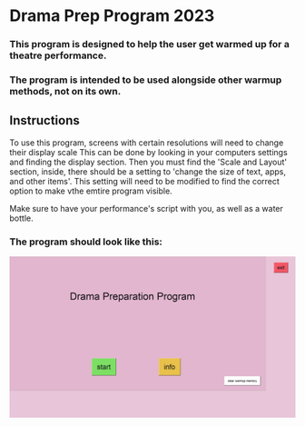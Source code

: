 # Drama Prep Program 2023
 ### This program is designed to help the user get warmed up for a theatre performance.


 ### The program is intended to be used alongside other warmup methods, not on its own.

## Instructions
 To use this program, screens with certain resolutions will need to change their display scale
 This can be done by looking in your computers settings and finding the display section.
 Then you must find the 'Scale and Layout' section, inside, there should be a setting
 to 'change the size of text, apps, and other items'.
 This setting will need to be modified to find the correct option to make vthe emtire program visible.

 Make sure to have your performance's script with you, as well as a water bottle.

 ### The program should look like this:
 ![Example Image](/program_appearance.PNG "Program's intended appearance")